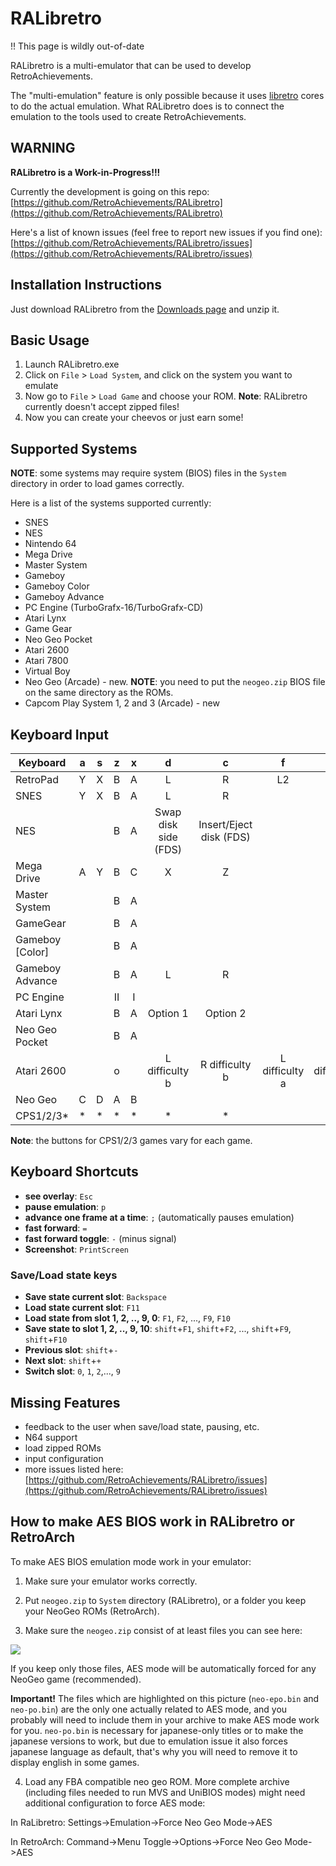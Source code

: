 # RALibretro

!! This page is wildly out-of-date

RALibretro is a multi-emulator that can be used to develop RetroAchievements.

The "multi-emulation" feature is only possible because it uses [libretro](https://github.com/libretro/) cores to do the actual emulation. What RALibretro does is to connect the emulation to the tools used to create RetroAchievements.

## WARNING

**RALibretro is a Work-in-Progress!!!**

Currently the development is going on this repo: [https://github.com/RetroAchievements/RALibretro](https://github.com/RetroAchievements/RALibretro)

Here's a list of known issues (feel free to report new issues if you find one): [https://github.com/RetroAchievements/RALibretro/issues](https://github.com/RetroAchievements/RALibretro/issues)

## Installation Instructions

Just download RALibretro from the [Downloads page](https://retroachievements.org/download.php) and unzip it.

## Basic Usage

1. Launch RALibretro.exe
2. Click on `File` > `Load System`, and click on the system you want to emulate
3. Now go to `File` > `Load Game` and choose your ROM. **Note**: RALibretro currently doesn't accept zipped files!
4. Now you can create your cheevos or just earn some!

## Supported Systems

**NOTE**: some systems may require system (BIOS) files in the `System` directory in order to load games correctly.

Here is a list of the systems supported currently:

- SNES
- NES
- Nintendo 64
- Mega Drive
- Master System
- Gameboy
- Gameboy Color
- Gameboy Advance
- PC Engine (TurboGrafx-16/TurboGrafx-CD)
- Atari Lynx
- Game Gear
- Neo Geo Pocket
- Atari 2600
- Atari 7800
- Virtual Boy
- Neo Geo (Arcade) - new. **NOTE**: you need to put the `neogeo.zip` BIOS file on the same directory as the ROMs.
- Capcom Play System 1, 2 and 3 (Arcade) - new

## Keyboard Input

| Keyboard        |  a  |  s  |  z  |  x  |          d           |            c            |       f        |       v        | Enter |  Tab   |  g  |  h  |
| --------------- | :-: | :-: | :-: | :-: | :------------------: | :---------------------: | :------------: | :------------: | :---: | :----: | :-: | :-: |
| RetroPad        |  Y  |  X  |  B  |  A  |          L           |            R            |       L2       |       R2       | Start | Select | L3  | R3  |
| SNES            |  Y  |  X  |  B  |  A  |          L           |            R            |                |                | Start | Select |     |
| NES             |     |     |  B  |  A  | Swap disk side (FDS) | Insert/Eject disk (FDS) |                |                | Start | Select |     |
| Mega Drive      |  A  |  Y  |  B  |  C  |          X           |            Z            |                |                | Start |        |     |
| Master System   |     |     |  B  |  A  |                      |                         |                |                | Start |        |     |
| GameGear        |     |     |  B  |  A  |                      |                         |                |                | Start |        |     |
| Gameboy [Color] |     |     |  B  |  A  |                      |                         |                |                | Start | Select |     |
| Gameboy Advance |     |     |  B  |  A  |          L           |            R            |                |                | Start | Select |     |
| PC Engine       |     |     | II  |  I  |                      |                         |                |                |  Run  | Select |     |
| Atari Lynx      |     |     |  B  |  A  |       Option 1       |        Option 2         |                |                | Start |        |     |
| Neo Geo Pocket  |     |     |  B  |  A  |                      |                         |                |                | Start |        |     |
| Atari 2600      |     |     |  o  |     |    L difficulty b    |     R difficulty b      | L difficulty a | R difficulty a | Start | Select |     |
| Neo Geo         |  C  |  D  |  A  |  B  |                      |                         |                |                | Start |  Coin  |     |
| CPS1/2/3\*      | \*  | \*  | \*  | \*  |          \*          |           \*            |                |                | Start |  Coin  |     |

**Note**: the buttons for CPS1/2/3 games vary for each game.

## Keyboard Shortcuts

- **see overlay**: `Esc`
- **pause emulation**: `p`
- **advance one frame at a time**: `;` (automatically pauses emulation)
- **fast forward**: `=`
- **fast forward toggle**: `-` (minus signal)
- **Screenshot**: `PrintScreen`

### Save/Load state keys

- **Save state current slot**: `Backspace`
- **Load state current slot**: `F11`
- **Load state from slot 1, 2, .., 9, 0**: `F1`, `F2`, ..., `F9`, `F10`
- **Save state to slot 1, 2, .., 9, 10**: `shift`+`F1`, `shift`+`F2`, ..., `shift`+`F9`, `shift`+`F10`
- **Previous slot**: `shift`+`-`
- **Next slot**: `shift`+`+`
- **Switch slot**: `0`, `1`, `2`,..., `9`

## Missing Features

- feedback to the user when save/load state, pausing, etc.
- N64 support
- load zipped ROMs
- input configuration
- more issues listed here: [https://github.com/RetroAchievements/RALibretro/issues](https://github.com/RetroAchievements/RALibretro/issues)

## How to make AES BIOS work in RALibretro or RetroArch

To make AES BIOS emulation mode work in your emulator:

1. Make sure your emulator works correctly.

2. Put `neogeo.zip` to `System` directory (RALibretro), or a folder you keep your NeoGeo ROMs (RetroArch).

3. Make sure the `neogeo.zip` consist of at least files you can see here:

![](https://dl.dropboxusercontent.com/s/68l37qbt8myts82/aesminimum.png)

If you keep only those files, AES mode will be automatically forced for any NeoGeo game (recommended).

**Important!** The files which are highlighted on this picture (`neo-epo.bin` and `neo-po.bin`) are the only one actually related to AES mode, and you probably will need to include them in your archive to make AES mode work for you. `neo-po.bin` is necessary for japanese-only titles or to make the japanese versions to work, but due to emulation issue it also forces japanese language as default, that's why you will need to remove it to display english in some games.

4. Load any FBA compatible neo geo ROM. More complete archive (including files needed to run MVS and UniBIOS modes) might need additional configuration to force AES mode:

In RaLibretro: Settings->Emulation->Force Neo Geo Mode->AES

In RetroArch: Command->Menu Toggle->Options->Force Neo Geo Mode->AES

